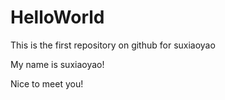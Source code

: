 # HelloWorld
This is the first repository on github for suxiaoyao

My name is suxiaoyao!

Nice to meet you!
